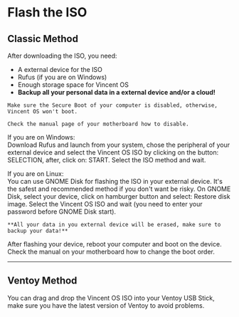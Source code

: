 # Flash the ISO
## Classic Method
After downloading the ISO, you need:
- A external device for the ISO
- Rufus (if you are on Windows)
- Enough storage space for Vincent OS
- **Backup all your personal data in a external device and/or a cloud!**

```admonish warning
Make sure the Secure Boot of your computer is disabled, otherwise, Vincent OS won't boot.

Check the manual page of your motherboard how to disable.
```

If you are on Windows:\
Download Rufus and launch from your system, chose the peripheral of your external device and select the Vincent OS ISO by clicking on the button: SELECTION, after, click on: START. Select the ISO method and wait.

If you are on Linux:\
You can use GNOME Disk for flashing the ISO in your external device. It's the safest and recommended method if you don't want be risky. On GNOME Disk, select your device, click on hamburger button and select: Restore disk image. Select the Vincent OS ISO and wait (you need to enter your password before GNOME Disk start).

```admonish danger
**All your data in you external device will be erased, make sure to backup your data!**
```

After flashing your device, reboot your computer and boot on the device. Check the manual on your motherboard how to change the boot order.

------
## Ventoy Method
You can drag and drop the Vincent OS ISO into your Ventoy USB Stick, make sure you have the latest version of Ventoy to avoid problems.
